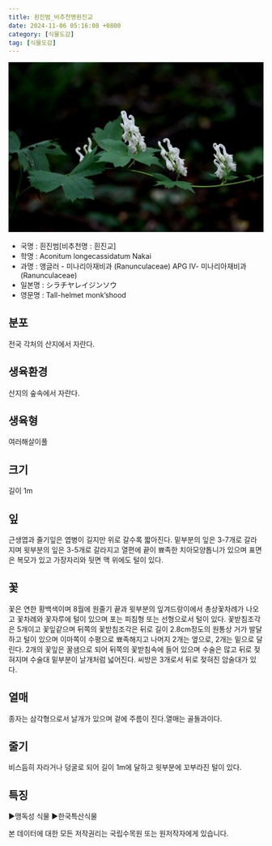 ```yaml
---
title: 흰진범_비추천명흰진교
date: 2024-11-06 05:16:08 +0800
category: [식물도감]
tag: [식물도감]
---
```




![흰진범[비추천명 : 흰진교]](/assets/img/fileUpload/plants/basic/Ranunculaceae/Aconitum/1675/1675_1_th2.jpg)
- 국명 : 흰진범[비추천명 : 흰진교]
- 학명 : Aconitum longecassidatum Nakai
- 과명 : 앵글러 - 미나리아재비과 (Ranunculaceae) APG Ⅳ- 미나리아재비과 (Ranunculaceae)
- 일본명 : シラチヤレイジンソウ
- 영문명 : Tall-helmet monk’shood


## 분포
전국 각처의 산지에서 자란다.
## 생육환경
산지의 숲속에서 자란다.
## 생육형
여러해살이풀
## 크기
길이 1m
## 잎
근생엽과 줄기잎은 엽병이 길지만 위로 갈수록 짧아진다. 밑부분의 잎은 3-7개로 갈라지며 윗부분의 잎은 3-5개로 갈라지고 열편에 끝이 뾰족한 치아모양톱니가 있으며 표면은 복모가 있고 가장자리와 뒷면 맥 위에도 털이 있다.
## 꽃
꽃은 연한 황백색이며 8월에 원줄기 끝과 윗부분의 잎겨드랑이에서 총상꽃차례가 나오고 꽃차례와 꽃자루에 털이 있으며 포는 피침형 또는 선형으로서 털이 있다. 꽃받침조각은 5개이고 꽃잎같으며 뒤쪽의 꽃받침조각은 뒤로 길이 2.8cm정도의 원통상 거가 발달하고 털이 있으며 이마쪽이 수평으로 뾰족해지고 나머지 2개는 옆으로, 2개는 밑으로 달린다. 2개의 꽃잎은 꿀샘으로 되어 뒤쪽의 꽃받침속에 들어 있으며 수술은 많고 뒤로 젖혀지며 수술대 밑부분이 날개처럼 넓어진다. 씨방은 3개로서 뒤로 젖혀진 암술대가 있다.
## 열매
종자는 삼각형으로서 날개가 있으며 겉에 주름이 진다.열매는 골돌과이다.
## 줄기
비스듬히 자라거나 덩굴로 되어 길이 1m에 달하고 윗부분에 꼬부라진 털이 있다.
## 특징
▶맹독성 식물 
▶한국특산식물






본 데이터에 대한 모든 저작권리는 국립수목원 또는 원저작자에게 있습니다.
